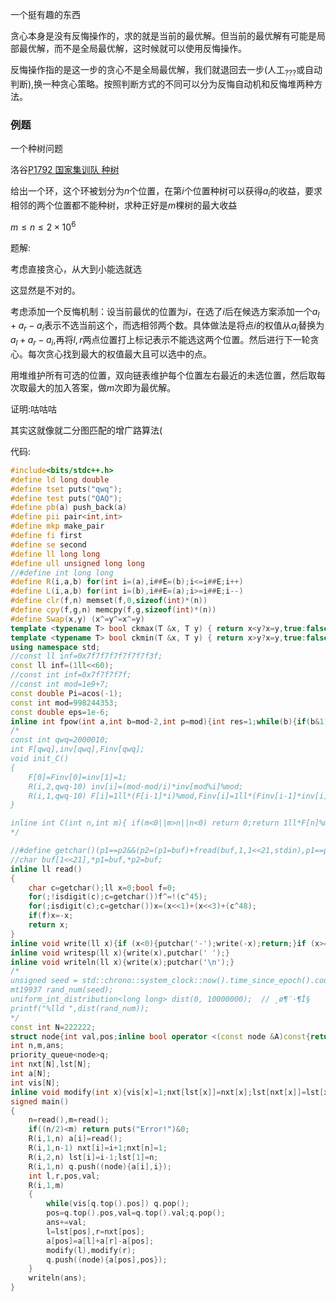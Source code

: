 
一个挺有趣的东西

<!--more-->

贪心本身是没有反悔操作的，求的就是当前的最优解。但当前的最优解有可能是局部最优解，而不是全局最优解，这时候就可以使用反悔操作。

反悔操作指的是这一步的贪心不是全局最优解，我们就退回去一步(人工$_{???}$或自动判断),换一种贪心策略。按照判断方式的不同可以分为反悔自动机和反悔堆两种方法。



### 例题

一个种树问题

洛谷[P1792 国家集训队 种树](https://www.luogu.com.cn/problem/P1792)

给出一个环，这个环被划分为$n$个位置，在第$i$个位置种树可以获得$a_i$的收益，要求相邻的两个位置都不能种树，求种正好是$m$棵树的最大收益

$m\leq n\leq 2\times 10^6$





题解:

考虑直接贪心，从大到小能选就选

这显然是不对的。

考虑添加一个反悔机制：设当前最优的位置为$i$，在选了$i$后在候选方案添加一个$a_{l}+a_{r}-a_i$表示不选当前这个，而选相邻两个数。具体做法是将点$i$的权值从$a_i$替换为$a_l+a_r-a_i$,再将$l,r$两点位置打上标记表示不能选这两个位置。然后进行下一轮贪心。每次贪心找到最大的权值最大且可以选中的点。

用堆维护所有可选的位置，双向链表维护每个位置左右最近的未选位置，然后取每次取最大的加入答案，做$m$次即为最优解。

证明:咕咕咕

其实这就像就二分图匹配的增广路算法(

代码:

```c++
#include<bits/stdc++.h>
#define ld long double
#define tset puts("qwq");
#define test puts("QAQ");
#define pb(a) push_back(a)
#define pii pair<int,int> 
#define mkp make_pair
#define fi first
#define se second
#define ll long long
#define ull unsigned long long
//#define int long long
#define R(i,a,b) for(int i=(a),i##E=(b);i<=i##E;i++)
#define L(i,a,b) for(int i=(b),i##E=(a);i>=i##E;i--)
#define clr(f,n) memset(f,0,sizeof(int)*(n))
#define cpy(f,g,n) memcpy(f,g,sizeof(int)*(n))
#define Swap(x,y) (x^=y^=x^=y)
template <typename T> bool ckmax(T &x, T y) { return x<y?x=y,true:false;}
template <typename T> bool ckmin(T &x, T y) { return x>y?x=y,true:false;}
using namespace std;
//const ll inf=0x7f7f7f7f7f7f7f3f;
const ll inf=(1ll<<60);
//const int inf=0x7f7f7f7f;
//const int mod=1e9+7;
const double Pi=acos(-1);
const int mod=998244353;
const double eps=1e-6;
inline int fpow(int a,int b=mod-2,int p=mod){int res=1;while(b){if(b&1)res=res*a%p;a=a*a%p;b>>=1;}return res;}
/*
const int qwq=2000010;
int F[qwq],inv[qwq],Finv[qwq];
void init_C()
{
    F[0]=Finv[0]=inv[1]=1;
    R(i,2,qwq-10) inv[i]=(mod-mod/i)*inv[mod%i]%mod;
    R(i,1,qwq-10) F[i]=1ll*(F[i-1]*i)%mod,Finv[i]=1ll*(Finv[i-1]*inv[i])%mod;
}

inline int C(int n,int m){ if(m<0||m>n||n<0) return 0;return 1ll*F[n]%mod*1ll*Finv[m]*1ll%mod*1ll*Finv[n-m]%mod;}
*/

//#define getchar()(p1==p2&&(p2=(p1=buf)+fread(buf,1,1<<21,stdin),p1==p2)?EOF:*p1++)
//char buf[1<<21],*p1=buf,*p2=buf;
inline ll read()
{
    char c=getchar();ll x=0;bool f=0;
    for(;!isdigit(c);c=getchar())f^=!(c^45);
    for(;isdigit(c);c=getchar())x=(x<<1)+(x<<3)+(c^48);
    if(f)x=-x;
    return x;
}
inline void write(ll x){if (x<0){putchar('-');write(-x);return;}if (x>=10) write(x/10);putchar(x%10+'0');}
inline void writesp(ll x){write(x),putchar(' ');}
inline void writeln(ll x){write(x);putchar('\n');}
/*
unsigned seed = std::chrono::system_clock::now().time_since_epoch().count();
mt19937 rand_num(seed);  
uniform_int_distribution<long long> dist(0, 10000000);  // ¸ø¶¨·¶Î§
printf("%lld ",dist(rand_num));
*/
const int N=222222;
struct node{int val,pos;inline bool operator <(const node &A)const{return val<A.val;}};
int n,m,ans;
priority_queue<node>q;
int nxt[N],lst[N];
int a[N];
int vis[N];
inline void modify(int x){vis[x]=1;nxt[lst[x]]=nxt[x];lst[nxt[x]]=lst[x];nxt[x]=lst[x]=0;}
signed main()
{
	n=read(),m=read();
	if((n/2)<m) return puts("Error!")&0;
	R(i,1,n) a[i]=read();
	R(i,1,n-1) nxt[i]=i+1;nxt[n]=1;
	R(i,2,n) lst[i]=i-1;lst[1]=n;
	R(i,1,n) q.push((node){a[i],i});
	int l,r,pos,val;
	R(i,1,m) 
	{
		while(vis[q.top().pos]) q.pop();
		pos=q.top().pos,val=q.top().val;q.pop();
		ans+=val;
		l=lst[pos],r=nxt[pos];
		a[pos]=a[l]+a[r]-a[pos];
		modify(l),modify(r);	
		q.push((node){a[pos],pos});
	}
	writeln(ans);
}
```


